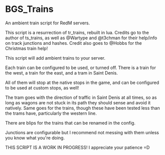 # BGS_Trains
An ambient train script for RedM servers.

This script is a resurrection of tr_trains, rebuilt in lua.
Credits go to the author of ts_trains, as well as @Wartype and @t3chman for their help/info on track junctions and hashes.
Credit also goes to @Hobbs for the Christmas train help!

This script will add ambient trains to your server.

Each train can be configured to be used, or turned off.
There is a train for the west, a train for the east, and a tram in Saint Denis.

All of them will stop at the native stops in the game, and can be configured to be used at custom stops, as well!

The tram goes with the direction of traffic in Saint Denis at all times, so as long as wagons are not stuck in its path they should sense and avoid it natively.
Same goes for the trains, though these have been tested less than the trams have, particularly the western line.

There are blips for the trains that can be renamed in the config.

Junctions are configurable but I recommend not messing with them unless you know what you're doing.

THIS SCRIPT IS A WORK IN PROGRESS! I appreciate your patience =D
